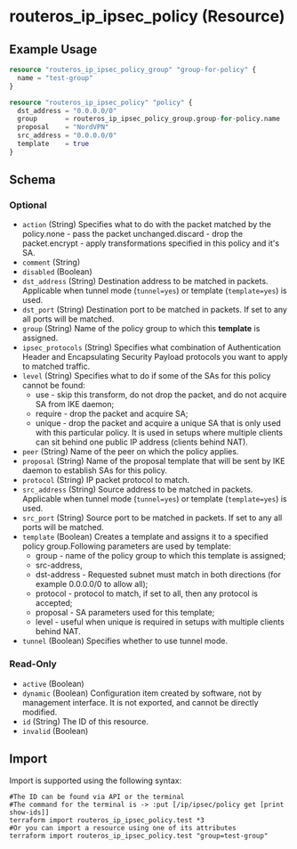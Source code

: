 # routeros_ip_ipsec_policy (Resource)


## Example Usage
```terraform
resource "routeros_ip_ipsec_policy_group" "group-for-policy" {
  name = "test-group"
}

resource "routeros_ip_ipsec_policy" "policy" {
  dst_address = "0.0.0.0/0"
  group       = routeros_ip_ipsec_policy_group.group-for-policy.name
  proposal    = "NordVPN"
  src_address = "0.0.0.0/0"
  template    = true
}
```

<!-- schema generated by tfplugindocs -->
## Schema

### Optional

- `action` (String) Specifies what to do with the packet matched by the policy.none - pass the packet unchanged.discard - drop the packet.encrypt - apply transformations specified in this policy and it's SA.
- `comment` (String)
- `disabled` (Boolean)
- `dst_address` (String) Destination address to be matched in packets. Applicable when tunnel mode (`tunnel=yes`) or template (`template=yes`) is used.
- `dst_port` (String) Destination port to be matched in packets. If set to any all ports will be matched.
- `group` (String) Name of the policy group to which this **template** is assigned.
- `ipsec_protocols` (String) Specifies what combination of Authentication Header and Encapsulating Security Payload protocols you want to apply to matched traffic.
- `level` (String) Specifies what to do if some of the SAs for this policy cannot be found:
  * use - skip this transform, do not drop the packet, and do not acquire SA from IKE daemon;
  * require - drop the packet and acquire SA;
  * unique - drop the packet and acquire a unique SA that is only used with this particular policy. It is used in setups where multiple clients can sit behind one public IP address (clients behind NAT).
- `peer` (String) Name of the peer on which the policy applies.
- `proposal` (String) Name of the proposal template that will be sent by IKE daemon to establish SAs for this policy.
- `protocol` (String) IP packet protocol to match.
- `src_address` (String) Source address to be matched in packets. Applicable when tunnel mode (`tunnel=yes`) or template (`template=yes`) is used.
- `src_port` (String) Source port to be matched in packets. If set to any all ports will be matched.
- `template` (Boolean) Creates a template and assigns it to a specified policy group.Following parameters are used by template:
  * group - name of the policy group to which this template is assigned;
  * src-address,
  * dst-address - Requested subnet must match in both directions (for example 0.0.0.0/0 to allow all);
  * protocol - protocol to match, if set to all, then any protocol is accepted;
  * proposal - SA parameters used for this template;
  * level - useful when unique is required in setups with multiple clients behind NAT.
- `tunnel` (Boolean) Specifies whether to use tunnel mode.

### Read-Only

- `active` (Boolean)
- `dynamic` (Boolean) Configuration item created by software, not by management interface. It is not exported, and cannot be directly modified.
- `id` (String) The ID of this resource.
- `invalid` (Boolean)

## Import
Import is supported using the following syntax:
```shell
#The ID can be found via API or the terminal
#The command for the terminal is -> :put [/ip/ipsec/policy get [print show-ids]]
terraform import routeros_ip_ipsec_policy.test *3
#Or you can import a resource using one of its attributes
terraform import routeros_ip_ipsec_policy.test "group=test-group"
```
